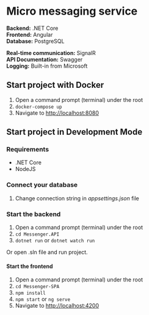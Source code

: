 # Micro messaging service

**Backend:** .NET Core  
**Frontend:** Angular  
**Database:** PostgreSQL

**Real-time communication:** SignalR  
**API Documentation:** Swagger  
**Logging:** Built-in from Microsoft

## Start project with Docker

1. Open a command prompt (terminal) under the root
2. `docker-compose up`
3. Navigate to [http://localhost:8080](http://localhost:8080)

## Start project in Development Mode

### Requirements

* .NET Core
* NodeJS

### Connect your database

1. Change connection string in *appsettings.json* file

### Start the backend

1. Open a command prompt (terminal) under the root
2. `cd Messenger.API`
3. `dotnet run` or `dotnet watch run`

Or open .sln file and run project.

#### Start the frontend

1. Open a command prompt (terminal) under the root
2. `cd Messenger-SPA`
3. `npm install`
4. `npm start` or `ng serve`
5. Navigate to [http://localhost:4200](http://localhost:4200)
